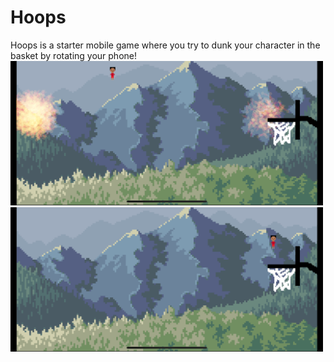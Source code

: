 # Hoops
Hoops is a starter mobile game where you try to dunk your character in the basket by rotating your phone!
<img src="Hoops1.PNG" width="500"/>
<img src="Hoops2.PNG" width="500"/>

